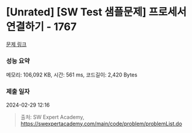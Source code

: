 # [Unrated] [SW Test 샘플문제] 프로세서 연결하기 - 1767 

[문제 링크](https://swexpertacademy.com/main/code/problem/problemDetail.do?contestProbId=AV4suNtaXFEDFAUf) 

### 성능 요약

메모리: 106,092 KB, 시간: 561 ms, 코드길이: 2,420 Bytes

### 제출 일자

2024-02-29 12:16



> 출처: SW Expert Academy, https://swexpertacademy.com/main/code/problem/problemList.do